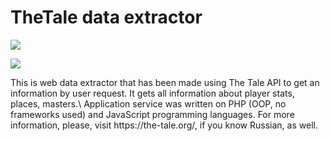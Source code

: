 # TheTale data extractor
<img src="https://static.the-tale.org/static/283/images/logo.png"></img>
<p><img src="http://i.imgur.com/rFQZs7B.png"></img></p>
<p>
  This is web data extractor that has been made using The Tale API to get an information by user request. It gets all information about player stats, places, masters.\
  Application service was written on PHP (OOP, no frameworks used) and JavaScript programming languages.
  For more information, please, visit https://the-tale.org/, if you know Russian, as well.
</p>  

